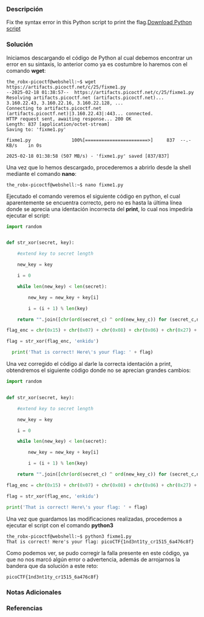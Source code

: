 ### Descripción
Fix the syntax error in this Python script to print the flag.[Download Python script](https://artifacts.picoctf.net/c/25/fixme1.py)
### Solución
Iniciamos descargando el código de Python al cual debemos encontrar un error en su sintaxis, lo anterior como ya es costumbre lo haremos con el comando **wget**:

```shell
the_robx-picoctf@webshell:~$ wget https://artifacts.picoctf.net/c/25/fixme1.py
--2025-02-18 01:38:57--  https://artifacts.picoctf.net/c/25/fixme1.py
Resolving artifacts.picoctf.net (artifacts.picoctf.net)... 3.160.22.43, 3.160.22.16, 3.160.22.128, ...
Connecting to artifacts.picoctf.net (artifacts.picoctf.net)|3.160.22.43|:443... connected.
HTTP request sent, awaiting response... 200 OK
Length: 837 [application/octet-stream]
Saving to: 'fixme1.py'

fixme1.py               100%[=======================>]     837  --.-KB/s    in 0s      

2025-02-18 01:38:58 (507 MB/s) - 'fixme1.py' saved [837/837]
```

Una vez que lo hemos descargado, procederemos a abrirlo desde la shell mediante el comando **nano**:

```shell
the_robx-picoctf@webshell:~$ nano fixme1.py
```

Ejecutado el comando veremos el siguiente código en python, el cual aparentemente se encuentra correcto, pero no es hasta la última línea donde se aprecia una identación incorrecta del **print**, lo cual nos impediría ejecutar el script:

```python
import random


def str_xor(secret, key):

    #extend key to secret length

    new_key = key

    i = 0

    while len(new_key) < len(secret):

        new_key = new_key + key[i]

        i = (i + 1) % len(key)        

    return "".join([chr(ord(secret_c) ^ ord(new_key_c)) for (secret_c,new_key_c) in zip(secret,new_key)])

flag_enc = chr(0x15) + chr(0x07) + chr(0x08) + chr(0x06) + chr(0x27) + chr(0x21) + chr(0x23) + chr(0x15) + chr(0x5a) + chr(0x07) + chr(0x00) + chr(0x46) + chr(0x0b) + chr(0x1a) + chr(0x5a) + chr(0x1d) + chr(0x1d) + chr(0x2a) + chr(0x06) + chr(0x1c) + chr(0x5a) + chr(0x5c) + chr(0x55) + chr(0x40) + chr(0x3a) + chr(0x58) + chr(0x0a) + chr(0x5d) + chr(0x53) + chr(0x43) + chr(0x06) + chr(0x56) + chr(0x0d) + chr(0x14) 

flag = str_xor(flag_enc, 'enkidu')

  print('That is correct! Here\'s your flag: ' + flag)
```

Una vez corregido el código al darle la correcta identación a print, obtendremos el siguiente código donde no se aprecian grandes cambios:

```python
import random


def str_xor(secret, key):

    #extend key to secret length

    new_key = key

    i = 0

    while len(new_key) < len(secret):

        new_key = new_key + key[i]

        i = (i + 1) % len(key)        

    return "".join([chr(ord(secret_c) ^ ord(new_key_c)) for (secret_c,new_key_c) in zip(secret,new_key)])

flag_enc = chr(0x15) + chr(0x07) + chr(0x08) + chr(0x06) + chr(0x27) + chr(0x21) + chr(0x23) + chr(0x15) + chr(0x5a) + chr(0x07) + chr(0x00) + chr(0x46) + chr(0x0b) + chr(0x1a) + chr(0x5a) + chr(0x1d) + chr(0x1d) + chr(0x2a) + chr(0x06) + chr(0x1c) + chr(0x5a) + chr(0x5c) + chr(0x55) + chr(0x40) + chr(0x3a) + chr(0x58) + chr(0x0a) + chr(0x5d) + chr(0x53) + chr(0x43) + chr(0x06) + chr(0x56) + chr(0x0d) + chr(0x14) 

flag = str_xor(flag_enc, 'enkidu')

print('That is correct! Here\'s your flag: ' + flag)
```

Una vez que guardamos las modificaciones realizadas, procedemos a ejecutar el script con el comando **python3**

```shell
the_robx-picoctf@webshell:~$ python3 fixme1.py 
That is correct! Here's your flag: picoCTF{1nd3nt1ty_cr1515_6a476c8f}
```

Como podemos ver, se pudo corregir la falla presente en este código, ya que no nos marcó algún error o advertencia, además de arrojarnos la bandera que da solución a este reto:

```
picoCTF{1nd3nt1ty_cr1515_6a476c8f}
```
### Notas Adicionales

### Referencias